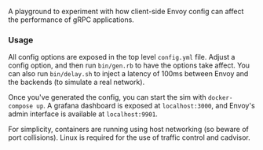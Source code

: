 A playground to experiment with how client-side Envoy config can affect the performance of
gRPC applications.

### Usage

All config options are exposed in the top level `config.yml` file. Adjust a config option,
and then run `bin/gen.rb` to have the options take affect. You can also run `bin/delay.sh`
to inject a latency of 100ms between Envoy and the backends (to simulate a real network).

Once you've generated the config, you can start the sim with `docker-compose up`. A
grafana dashboard is exposed at `localhost:3000`, and Envoy's admin interface is available
at `localhost:9901`.

For simplicity, containers are running using host networking (so beware of port
collisions). Linux is required for the use of traffic control and cadvisor.
